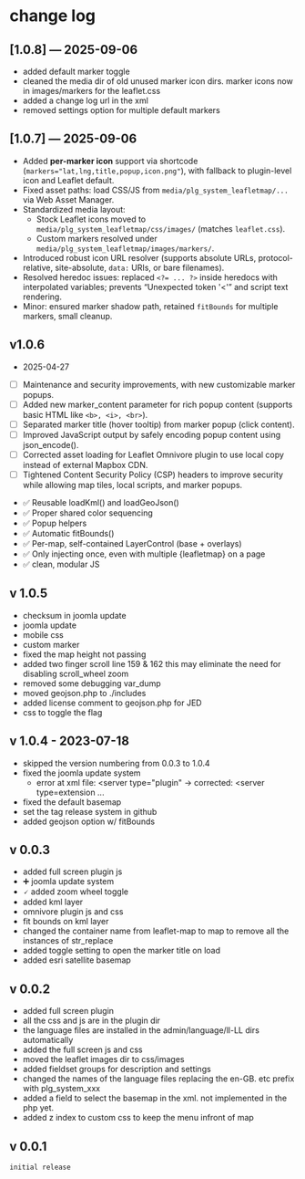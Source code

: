 # change log

## [1.0.8] — 2025-09-06

- added default marker toggle
- cleaned the media dir of old unused marker icon dirs. marker icons now in images/markers for the leaflet.css
- added a change log url in the xml
- removed settings option for multiple default markers

## [1.0.7] — 2025-09-06

- Added **per-marker icon** support via shortcode (`markers="lat,lng,title,popup,icon.png"`), with fallback to plugin-level icon and Leaflet default.
- Fixed asset paths: load CSS/JS from `media/plg_system_leafletmap/...` via Web Asset Manager.
- Standardized media layout:
  - Stock Leaflet icons moved to `media/plg_system_leafletmap/css/images/` (matches `leaflet.css`).
  - Custom markers resolved under `media/plg_system_leafletmap/images/markers/`.
- Introduced robust icon URL resolver (supports absolute URLs, protocol-relative, site-absolute, `data:` URIs, or bare filenames).
- Resolved heredoc issues: replaced `<?= ... ?>` inside heredocs with interpolated variables; prevents “Unexpected token '<'” and script text rendering.
- Minor: ensured marker shadow path, retained `fitBounds` for multiple markers, small cleanup.

## v1.0.6

- 2025-04-27
- [ ] Maintenance and security improvements, with new customizable marker popups.
- [ ] Added new marker_content parameter for rich popup content (supports basic HTML like ```<b>, <i>, <br>```).
- [ ] Separated marker title (hover tooltip) from marker popup (click content).
- [ ] Improved JavaScript output by safely encoding popup content using json_encode().
- [ ] Corrected asset loading for Leaflet Omnivore plugin to use local copy instead of external Mapbox CDN.
- [ ] Tightened Content Security Policy (CSP) headers to improve security while allowing map tiles, local scripts, and marker popups.
- ✅ Reusable loadKml() and loadGeoJson()
- ✅ Proper shared color sequencing
- ✅ Popup helpers
- ✅ Automatic fitBounds()
- ✅ Per-map, self-contained LayerControl (base + overlays)
- ✅ Only injecting once, even with multiple {leafletmap} on a page
- ✅ clean, modular JS

## v 1.0.5

- checksum in joomla update
- joomla update
- mobile css
- custom marker
- fixed the map height not passing
- added two finger scroll line 159 & 162 this may eliminate the need for disabling scroll_wheel zoom
- removed some debugging var_dump
- moved geojson.php to ./includes
- added license comment to geojson.php for JED
- css to toggle the flag

## v 1.0.4 - 2023-07-18

- skipped the version numbering from 0.0.3 to 1.0.4
- fixed the joomla update system
  - error at xml file:  <updateservers> <server type="plugin" -> corrected: <server type=extension ...
- fixed the default basemap
- set the tag release system in github
- added geojson option w/ fitBounds

## v 0.0.3

- added full screen plugin js
- ➕ joomla update system
- 🗸 added zoom wheel toggle
- added kml layer
- omnivore plugin js and css
- fit bounds on kml layer
- changed the container name from leaflet-map to map to remove all the instances of str_replace
- added toggle setting to open the marker title on load
- added esri satellite basemap

## v 0.0.2

- added full screen plugin
- all the css and js are in the plugin dir
- the language files are installed in the admin/language/ll-LL dirs automatically
- added the full screen js and css
- moved the leaflet images dir to css/images
- added fieldset groups for description and settings
- changed the names of the language files replacing the en-GB. etc prefix with plg_system_xxx
- added a field to select the basemap in the xml. not implemented in the php yet.
- added z index to custom css to keep the menu infront of map

## v 0.0.1

`initial release`
